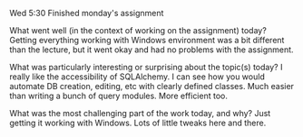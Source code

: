 Wed 5:30 Finished monday's assignment

What went well (in the context of working on the assignment) today? Getting everything working with Windows environment was a bit different than the lecture, but it went okay and had no problems with the assignment.  

What was particularly interesting or surprising about the topic(s) today? I really like the accessibility of SQLAlchemy. I can see how you would automate DB creation, editing, etc with clearly defined classes. 
Much easier than writing a bunch of query modules. More efficient too.  

What was the most challenging part of the work today, and why? Just getting it working with Windows. Lots of little tweaks here and there.
